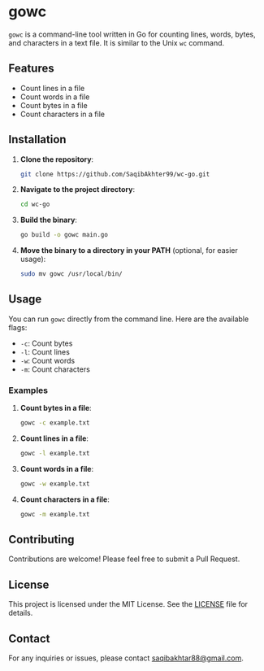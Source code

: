 # gowc

`gowc` is a command-line tool written in Go for counting lines, words, bytes, and characters in a text file. It is similar to the Unix `wc` command.

## Features

- Count lines in a file
- Count words in a file
- Count bytes in a file
- Count characters in a file

## Installation

1. **Clone the repository**:
    ```sh
    git clone https://github.com/SaqibAkhter99/wc-go.git
    ```

2. **Navigate to the project directory**:
    ```sh
    cd wc-go
    ```

3. **Build the binary**:
    ```sh
    go build -o gowc main.go
    ```

4. **Move the binary to a directory in your PATH** (optional, for easier usage):
    ```sh
    sudo mv gowc /usr/local/bin/
    ```

## Usage

You can run `gowc` directly from the command line. Here are the available flags:

- `-c`: Count bytes
- `-l`: Count lines
- `-w`: Count words
- `-m`: Count characters

### Examples

1. **Count bytes in a file**:
    ```sh
    gowc -c example.txt
    ```

2. **Count lines in a file**:
    ```sh
    gowc -l example.txt
    ```

3. **Count words in a file**:
    ```sh
    gowc -w example.txt
    ```

4. **Count characters in a file**:
    ```sh
    gowc -m example.txt
    ```

## Contributing

Contributions are welcome! Please feel free to submit a Pull Request.

## License

This project is licensed under the MIT License. See the [LICENSE](LICENSE) file for details.

## Contact

For any inquiries or issues, please contact saqibakhtar88@gmail.com.
